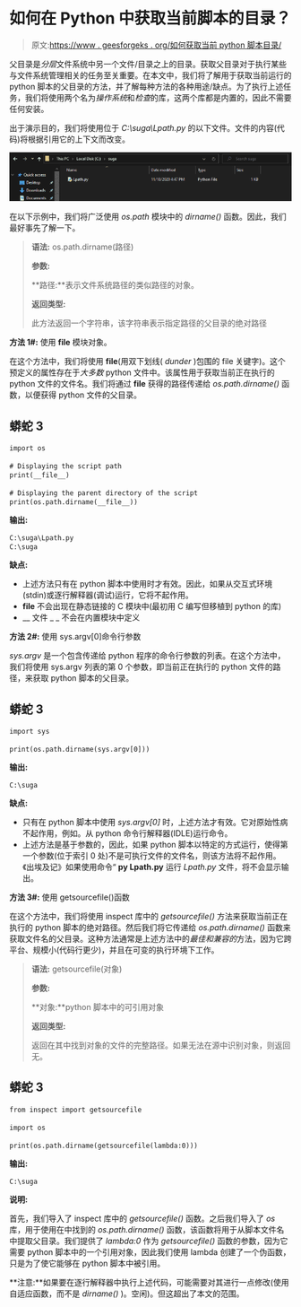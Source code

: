 # 如何在 Python 中获取当前脚本的目录？

> 原文:[https://www . geesforgeks . org/如何获取当前 python 脚本目录/](https://www.geeksforgeeks.org/how-to-get-directory-of-current-script-in-python/)

父目录是*分层*文件系统中另一个文件/目录之上的目录。获取父目录对于执行某些与文件系统管理相关的任务至关重要。在本文中，我们将了解用于获取当前运行的 python 脚本的父目录的方法，并了解每种方法的各种用途/缺点。为了执行上述任务，我们将使用两个名为*操作系统*和*检查*的库，这两个库都是内置的，因此不需要任何安装。

出于演示目的，我们将使用位于 *C:\suga\Lpath.py* 的以下文件。文件的内容(代码)将根据引用它的上下文而改变。

![](img/536f3d86e7abb046f2b089b5b13d1a74.png)

在以下示例中，我们将广泛使用 *os.path* 模块中的 *dirname()* 函数。因此，我们最好事先了解一下。

> **语法:** os.path.dirname(路径)
> 
> **参数:**
> 
> **路径:**表示文件系统路径的类似路径的对象。
> 
> **返回类型:**
> 
> 此方法返回一个字符串，该字符串表示指定路径的父目录的绝对路径

**方法 1#:** 使用 __file__ 模块对象。

在这个方法中，我们将使用 __file__(用双下划线( *dunder* )包围的 file 关键字)。这个预定义的属性存在于*大多数* python 文件中。该属性用于获取当前正在执行的 python 文件的文件名。我们将通过 __file__ 获得的路径传递给 *os.path.dirname()* 函数，以便获得 python 文件的父目录。

## 蟒蛇 3

```
import os

# Displaying the script path
print(__file__)

# Displaying the parent directory of the script
print(os.path.dirname(__file__))
```

**输出:**

```
C:\suga\Lpath.py
C:\suga

```

**缺点:**

*   上述方法只有在 python 脚本中使用时才有效。因此，如果从交互式环境(stdin)或逐行解释器(调试)运行，它将不起作用。
*   __file__ 不会出现在静态链接的 C 模块中(最初用 C 编写但移植到 python 的库)
*   __ 文件 _ _ 不会在内置模块中定义

**方法 2#:** 使用 sys.argv[0]命令行参数

*sys.argv* 是一个包含传递给 python 程序的命令行参数的列表。在这个方法中，我们将使用 sys.argv 列表的第 0 个参数，即当前正在执行的 python 文件的路径，来获取 python 脚本的父目录。

## 蟒蛇 3

```
import sys

print(os.path.dirname(sys.argv[0]))
```

**输出:**

```
C:\suga

```

**缺点:**

*   只有在 python 脚本中使用 *sys.argv[0]* 时，上述方法才有效。它对原始性病不起作用，例如。从 python 命令行解释器(IDLE)运行命令。
*   上述方法是基于参数的，因此，如果 python 脚本以特定的方式运行，使得第一个参数(位于索引 0 处)不是可执行文件的文件名，则该方法将不起作用。《出埃及记》如果使用命令“ **py Lpath.py** 运行 *Lpath.py* 文件，将不会显示输出。

**方法 3#:** 使用 getsourcefile()函数

在这个方法中，我们将使用 inspect 库中的 *getsourcefile()* 方法来获取当前正在执行的 python 脚本的绝对路径。然后我们将它传递给 *os.path.dirname()* 函数来获取文件名的父目录。这种方法通常是上述方法中的*最佳和兼容的*方法，因为它跨平台、规模小(代码行更少)，并且在可变的执行环境下工作。

> **语法:** getsourcefile(对象)
> 
> **参数:**
> 
> **对象:**python 脚本中的可引用对象
> 
> **返回类型:**
> 
> 返回在其中找到对象的文件的完整路径。如果无法在源中识别对象，则返回无。

## 蟒蛇 3

```
from inspect import getsourcefile

import os

print(os.path.dirname(getsourcefile(lambda:0)))
```

**输出:**

```
C:\suga

```

**说明:**

首先，我们导入了 inspect 库中的 *getsourcefile()* 函数。之后我们导入了 *os* 库，用于使用在中找到的 *os.path.dirname()* 函数，该函数将用于从脚本文件名中提取父目录。我们提供了 *lambda:0* 作为 *getsourcefile()* 函数的参数，因为它需要 python 脚本中的一个引用对象，因此我们使用 lambda 创建了一个伪函数，只是为了使它能够在 python 脚本中被引用。

**注意:**如果要在逐行解释器中执行上述代码，可能需要对其进行一点修改(使用自适应函数，而不是 *dirname()* )。空闲)。但这超出了本文的范围。